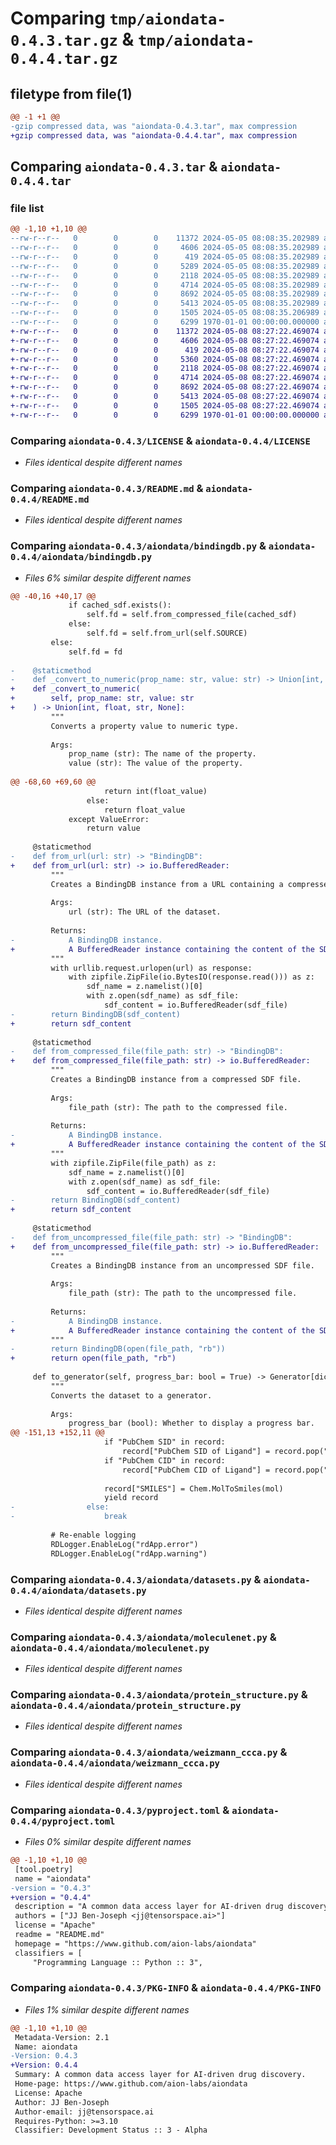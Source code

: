 # Comparing `tmp/aiondata-0.4.3.tar.gz` & `tmp/aiondata-0.4.4.tar.gz`

## filetype from file(1)

```diff
@@ -1 +1 @@
-gzip compressed data, was "aiondata-0.4.3.tar", max compression
+gzip compressed data, was "aiondata-0.4.4.tar", max compression
```

## Comparing `aiondata-0.4.3.tar` & `aiondata-0.4.4.tar`

### file list

```diff
@@ -1,10 +1,10 @@
--rw-r--r--   0        0        0    11372 2024-05-05 08:08:35.202989 aiondata-0.4.3/LICENSE
--rw-r--r--   0        0        0     4606 2024-05-05 08:08:35.202989 aiondata-0.4.3/README.md
--rw-r--r--   0        0        0      419 2024-05-05 08:08:35.202989 aiondata-0.4.3/aiondata/__init__.py
--rw-r--r--   0        0        0     5289 2024-05-05 08:08:35.202989 aiondata-0.4.3/aiondata/bindingdb.py
--rw-r--r--   0        0        0     2118 2024-05-05 08:08:35.202989 aiondata-0.4.3/aiondata/datasets.py
--rw-r--r--   0        0        0     4714 2024-05-05 08:08:35.202989 aiondata-0.4.3/aiondata/moleculenet.py
--rw-r--r--   0        0        0     8692 2024-05-05 08:08:35.202989 aiondata-0.4.3/aiondata/protein_structure.py
--rw-r--r--   0        0        0     5413 2024-05-05 08:08:35.202989 aiondata-0.4.3/aiondata/weizmann_ccca.py
--rw-r--r--   0        0        0     1505 2024-05-05 08:08:35.206989 aiondata-0.4.3/pyproject.toml
--rw-r--r--   0        0        0     6299 1970-01-01 00:00:00.000000 aiondata-0.4.3/PKG-INFO
+-rw-r--r--   0        0        0    11372 2024-05-08 08:27:22.469074 aiondata-0.4.4/LICENSE
+-rw-r--r--   0        0        0     4606 2024-05-08 08:27:22.469074 aiondata-0.4.4/README.md
+-rw-r--r--   0        0        0      419 2024-05-08 08:27:22.469074 aiondata-0.4.4/aiondata/__init__.py
+-rw-r--r--   0        0        0     5360 2024-05-08 08:27:22.469074 aiondata-0.4.4/aiondata/bindingdb.py
+-rw-r--r--   0        0        0     2118 2024-05-08 08:27:22.469074 aiondata-0.4.4/aiondata/datasets.py
+-rw-r--r--   0        0        0     4714 2024-05-08 08:27:22.469074 aiondata-0.4.4/aiondata/moleculenet.py
+-rw-r--r--   0        0        0     8692 2024-05-08 08:27:22.469074 aiondata-0.4.4/aiondata/protein_structure.py
+-rw-r--r--   0        0        0     5413 2024-05-08 08:27:22.469074 aiondata-0.4.4/aiondata/weizmann_ccca.py
+-rw-r--r--   0        0        0     1505 2024-05-08 08:27:22.469074 aiondata-0.4.4/pyproject.toml
+-rw-r--r--   0        0        0     6299 1970-01-01 00:00:00.000000 aiondata-0.4.4/PKG-INFO
```

### Comparing `aiondata-0.4.3/LICENSE` & `aiondata-0.4.4/LICENSE`

 * *Files identical despite different names*

### Comparing `aiondata-0.4.3/README.md` & `aiondata-0.4.4/README.md`

 * *Files identical despite different names*

### Comparing `aiondata-0.4.3/aiondata/bindingdb.py` & `aiondata-0.4.4/aiondata/bindingdb.py`

 * *Files 6% similar despite different names*

```diff
@@ -40,16 +40,17 @@
             if cached_sdf.exists():
                 self.fd = self.from_compressed_file(cached_sdf)
             else:
                 self.fd = self.from_url(self.SOURCE)
         else:
             self.fd = fd
 
-    @staticmethod
-    def _convert_to_numeric(prop_name: str, value: str) -> Union[int, float, str, None]:
+    def _convert_to_numeric(
+        self, prop_name: str, value: str
+    ) -> Union[int, float, str, None]:
         """
         Converts a property value to numeric type.
 
         Args:
             prop_name (str): The name of the property.
             value (str): The value of the property.
 
@@ -68,60 +69,60 @@
                     return int(float_value)
                 else:
                     return float_value
             except ValueError:
                 return value
 
     @staticmethod
-    def from_url(url: str) -> "BindingDB":
+    def from_url(url: str) -> io.BufferedReader:
         """
         Creates a BindingDB instance from a URL containing a compressed SDF file, using streaming.
 
         Args:
             url (str): The URL of the dataset.
 
         Returns:
-            A BindingDB instance.
+            A BufferedReader instance containing the content of the SDF file.
         """
         with urllib.request.urlopen(url) as response:
             with zipfile.ZipFile(io.BytesIO(response.read())) as z:
                 sdf_name = z.namelist()[0]
                 with z.open(sdf_name) as sdf_file:
                     sdf_content = io.BufferedReader(sdf_file)
-        return BindingDB(sdf_content)
+        return sdf_content
 
     @staticmethod
-    def from_compressed_file(file_path: str) -> "BindingDB":
+    def from_compressed_file(file_path: str) -> io.BufferedReader:
         """
         Creates a BindingDB instance from a compressed SDF file.
 
         Args:
             file_path (str): The path to the compressed file.
 
         Returns:
-            A BindingDB instance.
+            A BufferedReader instance containing the content of the SDF file.
         """
         with zipfile.ZipFile(file_path) as z:
             sdf_name = z.namelist()[0]
             with z.open(sdf_name) as sdf_file:
                 sdf_content = io.BufferedReader(sdf_file)
-        return BindingDB(sdf_content)
+        return sdf_content
 
     @staticmethod
-    def from_uncompressed_file(file_path: str) -> "BindingDB":
+    def from_uncompressed_file(file_path: str) -> io.BufferedReader:
         """
         Creates a BindingDB instance from an uncompressed SDF file.
 
         Args:
             file_path (str): The path to the uncompressed file.
 
         Returns:
-            A BindingDB instance.
+            A BufferedReader instance containing the content of the SDF file.
         """
-        return BindingDB(open(file_path, "rb"))
+        return open(file_path, "rb")
 
     def to_generator(self, progress_bar: bool = True) -> Generator[dict, None, None]:
         """
         Converts the dataset to a generator.
 
         Args:
             progress_bar (bool): Whether to display a progress bar.
@@ -151,13 +152,11 @@
                     if "PubChem SID" in record:
                         record["PubChem SID of Ligand"] = record.pop("PubChem SID")
                     if "PubChem CID" in record:
                         record["PubChem CID of Ligand"] = record.pop("PubChem CID")
 
                     record["SMILES"] = Chem.MolToSmiles(mol)
                     yield record
-                else:
-                    break
 
         # Re-enable logging
         RDLogger.EnableLog("rdApp.error")
         RDLogger.EnableLog("rdApp.warning")
```

### Comparing `aiondata-0.4.3/aiondata/datasets.py` & `aiondata-0.4.4/aiondata/datasets.py`

 * *Files identical despite different names*

### Comparing `aiondata-0.4.3/aiondata/moleculenet.py` & `aiondata-0.4.4/aiondata/moleculenet.py`

 * *Files identical despite different names*

### Comparing `aiondata-0.4.3/aiondata/protein_structure.py` & `aiondata-0.4.4/aiondata/protein_structure.py`

 * *Files identical despite different names*

### Comparing `aiondata-0.4.3/aiondata/weizmann_ccca.py` & `aiondata-0.4.4/aiondata/weizmann_ccca.py`

 * *Files identical despite different names*

### Comparing `aiondata-0.4.3/pyproject.toml` & `aiondata-0.4.4/pyproject.toml`

 * *Files 0% similar despite different names*

```diff
@@ -1,10 +1,10 @@
 [tool.poetry]
 name = "aiondata"
-version = "0.4.3"
+version = "0.4.4"
 description = "A common data access layer for AI-driven drug discovery."
 authors = ["JJ Ben-Joseph <jj@tensorspace.ai>"]
 license = "Apache"
 readme = "README.md"
 homepage = "https://www.github.com/aion-labs/aiondata"
 classifiers = [
     "Programming Language :: Python :: 3",
```

### Comparing `aiondata-0.4.3/PKG-INFO` & `aiondata-0.4.4/PKG-INFO`

 * *Files 1% similar despite different names*

```diff
@@ -1,10 +1,10 @@
 Metadata-Version: 2.1
 Name: aiondata
-Version: 0.4.3
+Version: 0.4.4
 Summary: A common data access layer for AI-driven drug discovery.
 Home-page: https://www.github.com/aion-labs/aiondata
 License: Apache
 Author: JJ Ben-Joseph
 Author-email: jj@tensorspace.ai
 Requires-Python: >=3.10
 Classifier: Development Status :: 3 - Alpha
```

